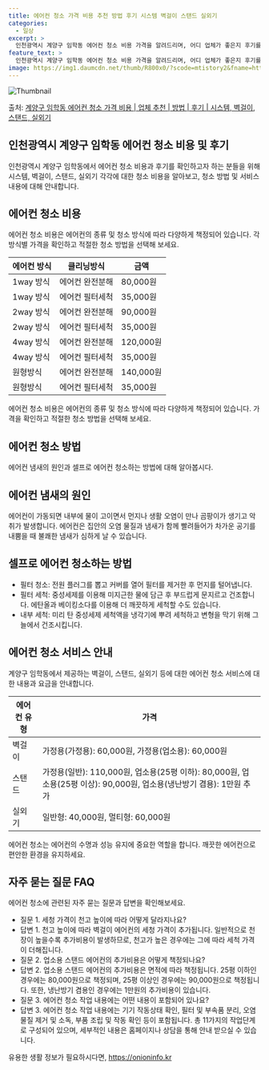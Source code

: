 ```yaml
---
title: 에어컨 청소 가격 비용 추천 방법 후기 시스템 벽걸이 스탠드 실외기
categories:
  - 일상
excerpt: >
  인천광역시 계양구 임학동 에어컨 청소 비용 가격을 알려드리며, 어디 업체가 좋은지 후기를 통해 알아보겠습니다. 현재 글에서는 시스템, 벽걸이, 스탠드, 실외기 각각에 대해 청소 비용이 나와 있으니 참고하시면 되겠습니다. 에어컨 분해 청소 방법 보기 👈 클릭셀프 에어컨 청소 방법 보기👈 클릭계양구 임학동 에어컨 청소 비용시스템에어컨 방식클리닝방식금액1way 방식에어컨 완전분해80,000원1way 방식에어컨 필터세척35,000원2way 방식에어컨 완전분해90,000원2way 방식에어컨 필터세척35,000원4way 방식에어컨 완전분해120,000원4way 방식에어컨 필터세척35,000원원형방식에어컨 완전분해140,000원원형방식에어컨 필터세척35,000원에어컨 청소 견적 샘플 보기 👈 클릭에어컨 냄새의 원인에..
feature_text: >
  인천광역시 계양구 임학동 에어컨 청소 비용 가격을 알려드리며, 어디 업체가 좋은지 후기를 통해 알아보겠습니다. 현재 글에서는 시스템, 벽걸이, 스탠드, 실외기 각각에 대해 청소 비용이 나와 있으니 참고하시면 되겠습니다. 에어컨 분해 청소 방법 보기 👈 클릭셀프 에어컨 청소 방법 보기👈 클릭계양구 임학동 에어컨 청소 비용시스템에어컨 방식클리닝방식금액1way 방식에어컨 완전분해80,000원1way 방식에어컨 필터세척35,000원2way 방식에어컨 완전분해90,000원2way 방식에어컨 필터세척35,000원4way 방식에어컨 완전분해120,000원4way 방식에어컨 필터세척35,000원원형방식에어컨 완전분해140,000원원형방식에어컨 필터세척35,000원에어컨 청소 견적 샘플 보기 👈 클릭에어컨 냄새의 원인에..
image: https://img1.daumcdn.net/thumb/R800x0/?scode=mtistory2&fname=https%3A%2F%2Fblog.kakaocdn.net%2Fdn%2FSJ9C6%2FbtsHwtGrcs0%2FSn2dL7zLRKbfKlGIHZKnt0%2Fimg.webp
---
```


![Thumbnail](https://img1.daumcdn.net/thumb/R800x0/?scode=mtistory2&fname=https%3A%2F%2Fblog.kakaocdn.net%2Fdn%2FSJ9C6%2FbtsHwtGrcs0%2FSn2dL7zLRKbfKlGIHZKnt0%2Fimg.webp)

<p>출처: <a href="https://onioninfo.kr/entry/%EA%B3%84%EC%96%91%EA%B5%AC-%EC%9E%84%ED%95%99%EB%8F%99-%EC%97%90%EC%96%B4%EC%BB%A8-%EC%B2%AD%EC%86%8C-%EA%B0%80%EA%B2%A9-%EB%B9%84%EC%9A%A9-%EC%97%85%EC%B2%B4-%EC%B6%94%EC%B2%9C-%EB%B0%A9%EB%B2%95-%ED%9B%84%EA%B8%B0-%EC%8B%9C%EC%8A%A4%ED%85%9C-%EB%B2%BD%EA%B1%B8%EC%9D%B4-%EC%8A%A4%ED%83%A0%EB%93%9C-%EC%8B%A4%EC%99%B8%EA%B8%B0" rel="dofollow">계양구 임학동 에어컨 청소 가격 비용 | 업체 추천 | 방법 | 후기 | 시스템, 벽걸이, 스탠드, 실외기</a> </p>

## 인천광역시 계양구 임학동 에어컨 청소 비용 및 후기

인천광역시 계양구 임학동에서 에어컨 청소 비용과 후기를 확인하고자 하는 분들을 위해 시스템, 벽걸이, 스탠드, 실외기 각각에 대한 청소
비용을 알아보고, 청소 방법 및 서비스 내용에 대해 안내합니다.

## 에어컨 청소 비용

에어컨 청소 비용은 에어컨의 종류 및 청소 방식에 따라 다양하게 책정되어 있습니다. 각 방식별 가격을 확인하고 적절한 청소 방법을 선택해
보세요.

**에어컨 방식** | **클리닝방식** | **금액**  
---|---|---  
1way 방식 | 에어컨 완전분해 | 80,000원  
1way 방식 | 에어컨 필터세척 | 35,000원  
2way 방식 | 에어컨 완전분해 | 90,000원  
2way 방식 | 에어컨 필터세척 | 35,000원  
4way 방식 | 에어컨 완전분해 | 120,000원  
4way 방식 | 에어컨 필터세척 | 35,000원  
원형방식 | 에어컨 완전분해 | 140,000원  
원형방식 | 에어컨 필터세척 | 35,000원  
  
에어컨 청소 비용은 에어컨의 종류 및 청소 방식에 따라 다양하게 책정되어 있습니다. 가격을 확인하고 적절한 청소 방법을 선택해 보세요.

## 에어컨 청소 방법

에어컨 냄새의 원인과 셀프로 에어컨 청소하는 방법에 대해 알아봅시다.

## 에어컨 냄새의 원인

에어컨이 가동되면 내부에 물이 고이면서 먼지나 생활 오염이 만나 곰팡이가 생기고 악취가 발생합니다. 에어컨은 집안의 오염 물질과 냄새가 함께
빨려들어가 차가운 공기를 내뿜을 때 불쾌한 냄새가 심하게 날 수 있습니다.

## 셀프로 에어컨 청소하는 방법

  * 필터 청소: 전원 플러그를 뽑고 커버를 열어 필터를 제거한 후 먼지를 털어냅니다.
  * 필터 세척: 중성세제를 이용해 미지근한 물에 담근 후 부드럽게 문지르고 건조합니다. 에탄올과 베이킹소다를 이용해 더 깨끗하게 세척할 수도 있습니다.
  * 내부 세척: 미리 탄 중성세제 세척액을 냉각기에 뿌려 세척하고 변형을 막기 위해 그늘에서 건조시킵니다.

## 에어컨 청소 서비스 안내

계양구 임학동에서 제공하는 벽걸이, 스탠드, 실외기 등에 대한 에어컨 청소 서비스에 대한 내용과 요금을 안내합니다.

**에어컨 유형** | **가격**  
---|---  
벽걸이 | 가정용(가정용): 60,000원, 가정용(업소용): 60,000원  
스탠드 | 가정용(일반): 110,000원, 업소용(25평 이하): 80,000원, 업소용(25평 이상): 90,000원, 업소용(냉난방기 겸용): 1만원 추가  
실외기 | 일반형: 40,000원, 멀티형: 60,000원  
  
에어컨 청소는 에어컨의 수명과 성능 유지에 중요한 역할을 합니다. 깨끗한 에어컨으로 편안한 환경을 유지하세요.

## 자주 묻는 질문 FAQ

에어컨 청소에 관련된 자주 묻는 질문과 답변을 확인해보세요.

  * 질문 1. 세청 가격이 천고 높이에 따라 어떻게 달라지나요?
  * 답변 1. 천고 높이에 따라 벽걸이 에어컨의 세청 가격이 추가됩니다. 일반적으로 천장이 높을수록 추가비용이 발생하므로, 천고가 높은 경우에는 그에 따라 세척 가격이 더해집니다.
  * 질문 2. 업소용 스탠드 에어컨의 추가비용은 어떻게 책정되나요?
  * 답변 2. 업소용 스탠드 에어컨의 추가비용은 면적에 따라 책정됩니다. 25평 이하인 경우에는 80,000원으로 책정되며, 25평 이상인 경우에는 90,000원으로 책정됩니다. 또한, 냉난방기 겸용인 경우에는 1만원의 추가비용이 있습니다.
  * 질문 3. 에어컨 청소 작업 내용에는 어떤 내용이 포함되어 있나요?
  * 답변 3. 에어컨 청소 작업 내용에는 기기 작동상태 확인, 필터 및 부속품 분리, 오염물질 제거 및 소독, 부품 조립 및 작동 확인 등이 포함됩니다. 총 11가지의 작업단계로 구성되어 있으며, 세부적인 내용은 홈페이지나 상담을 통해 안내 받으실 수 있습니다.

 

유용한 생활 정보가 필요하시다면, <a href="https://onioninfo.kr" rel="dofollow">https://onioninfo.kr</a>



